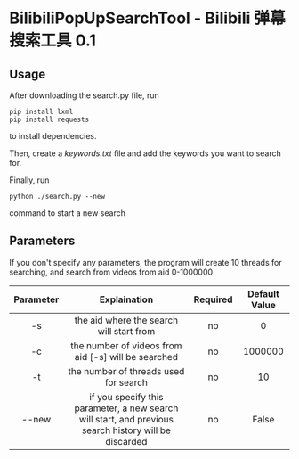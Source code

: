 # BilibiliPopUpSearchTool - Bilibili 弹幕搜索工具 0.1

## Usage
After downloading the search.py file, run
```
pip install lxml
pip install requests
```
to install dependencies.

Then, create a *keywords.txt* file and add the keywords you want to search for.

Finally, run
```
python ./search.py --new
```
command to start a new search

## Parameters
If you don't specify any parameters, the program will create 10 threads for searching, and search from videos from aid 0-1000000

| Parameter | Explaination |Required|Default Value|
|:----:|:----:|:----:|:----:|
|   -s   |  the aid where the search will start from|no | 0 |
|   -c   |  the number of videos from aid [-s] will be searched|no |1000000 |
|   -t   |  the number of threads used for search |no|10 |
|  --new | if you specify this parameter, a new search will start, and previous search history will be discarded |no|False|
